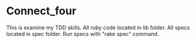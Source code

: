 # Connect_four

This is examine my TDD skills.
All ruby code located in lib folder. 
All specs located in spec folder.
Run specs with "rake spec" command.
